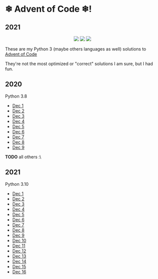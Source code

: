 # ❄ Advent of Code ❄!

## 2021 ##
<div align="center">

![](https://img.shields.io/badge/Day%20📅-25-blue) ![](https://img.shields.io/badge/Completed%20✔-9-darkgreen) ![](https://img.shields.io/badge/Stars%20⭐-18-yellow)

</div>



These are my Python 3 (maybe others languages as well) solutions to [Advent of Code](https://adventofcode.com/)

They're not the most optimized or "correct" solutions I am sure, but I had fun.

## 2020 ##
Python 3.8
- [Dec 1](https://adventofcode.com/2020/day/1)
- [Dec 2](https://adventofcode.com/2020/day/2)
- [Dec 3](https://adventofcode.com/2020/day/3)
- [Dec 4](https://adventofcode.com/2020/day/4)
- [Dec 5](https://adventofcode.com/2020/day/5)
- [Dec 6](https://adventofcode.com/2020/day/6)
- [Dec 7](https://adventofcode.com/2020/day/7)
- [Dec 8](https://adventofcode.com/2020/day/8)
- [Dec 9](https://adventofcode.com/2020/day/9)

**TODO** all others :\

## 2021 ##
Python 3.10
- [Dec 1](https://adventofcode.com/2021/day/1)
- [Dec 2](https://adventofcode.com/2021/day/2)
- [Dec 3](https://adventofcode.com/2021/day/3)
- [Dec 4](https://adventofcode.com/2021/day/4)
- [Dec 5](https://adventofcode.com/2021/day/5)
- [Dec 6](https://adventofcode.com/2021/day/6)
- [Dec 7](https://adventofcode.com/2021/day/7)
- [Dec 8](https://adventofcode.com/2021/day/8)
- [Dec 9](https://adventofcode.com/2021/day/9)
- [Dec 10](https://adventofcode.com/2021/day/10)
- [Dec 11](https://adventofcode.com/2021/day/11)
- [Dec 12](https://adventofcode.com/2021/day/12)
- [Dec 13](https://adventofcode.com/2021/day/13)
- [Dec 14](https://adventofcode.com/2021/day/14)
- [Dec 15](https://adventofcode.com/2021/day/15)
- [Dec 16](https://adventofcode.com/2021/day/16)
